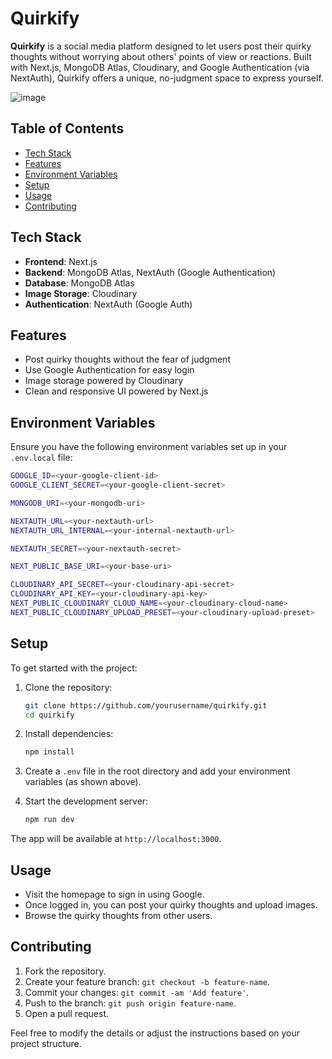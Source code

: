 # Quirkify

**Quirkify** is a social media platform designed to let users post their quirky thoughts without worrying about others' points of view or reactions. Built with Next.js, MongoDB Atlas, Cloudinary, and Google Authentication (via NextAuth), Quirkify offers a unique, no-judgment space to express yourself.

![image](https://github.com/user-attachments/assets/3356d1a8-3666-4a76-aa35-fd905fa2fff7)


## Table of Contents

- [Tech Stack](#tech-stack)
- [Features](#features)
- [Environment Variables](#environment-variables)
- [Setup](#setup)
- [Usage](#usage)
- [Contributing](#contributing)

## Tech Stack

- **Frontend**: Next.js
- **Backend**: MongoDB Atlas, NextAuth (Google Authentication)
- **Database**: MongoDB Atlas
- **Image Storage**: Cloudinary
- **Authentication**: NextAuth (Google Auth)

## Features

- Post quirky thoughts without the fear of judgment
- Use Google Authentication for easy login
- Image storage powered by Cloudinary
- Clean and responsive UI powered by Next.js

## Environment Variables

Ensure you have the following environment variables set up in your `.env.local` file:

```bash
GOOGLE_ID=<your-google-client-id>
GOOGLE_CLIENT_SECRET=<your-google-client-secret>

MONGODB_URI=<your-mongodb-uri>

NEXTAUTH_URL=<your-nextauth-url>
NEXTAUTH_URL_INTERNAL=<your-internal-nextauth-url>

NEXTAUTH_SECRET=<your-nextauth-secret>

NEXT_PUBLIC_BASE_URI=<your-base-uri>

CLOUDINARY_API_SECRET=<your-cloudinary-api-secret>
CLOUDINARY_API_KEY=<your-cloudinary-api-key>
NEXT_PUBLIC_CLOUDINARY_CLOUD_NAME=<your-cloudinary-cloud-name>
NEXT_PUBLIC_CLOUDINARY_UPLOAD_PRESET=<your-cloudinary-upload-preset>
```

## Setup

To get started with the project:

1. Clone the repository:
    ```bash
    git clone https://github.com/yourusername/quirkify.git
    cd quirkify
    ```

2. Install dependencies:
    ```bash
    npm install
    ```

3. Create a `.env` file in the root directory and add your environment variables (as shown above).

4. Start the development server:
    ```bash
    npm run dev
    ```

The app will be available at `http://localhost:3000`.

## Usage

- Visit the homepage to sign in using Google.
- Once logged in, you can post your quirky thoughts and upload images.
- Browse the quirky thoughts from other users.

## Contributing

1. Fork the repository.
2. Create your feature branch: `git checkout -b feature-name`.
3. Commit your changes: `git commit -am 'Add feature'`.
4. Push to the branch: `git push origin feature-name`.
5. Open a pull request.



Feel free to modify the details or adjust the instructions based on your project structure.
